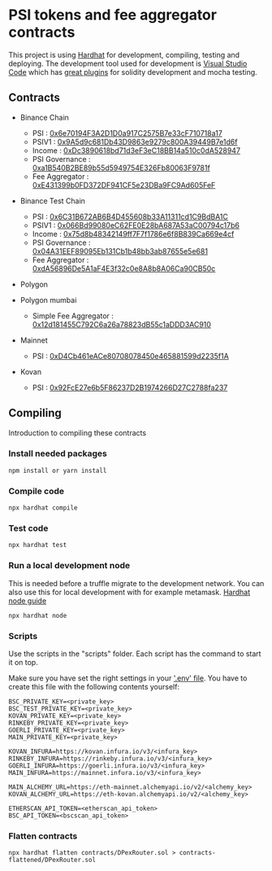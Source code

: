 # PSI tokens and fee aggregator contracts

This project is using [Hardhat](https://hardhat.org/getting-started/) for development, compiling, testing and deploying. The development tool used for development is [Visual Studio Code](https://code.visualstudio.com/) which has [great plugins](https://hardhat.org/guides/vscode-tests.html) for solidity development and mocha testing.

## Contracts

* Binance Chain
  * PSI : [0x6e70194F3A2D1D0a917C2575B7e33cF710718a17](https://bscscan.com/address/0x6e70194F3A2D1D0a917C2575B7e33cF710718a17)
  * PSIV1 : [0x9A5d9c681Db43D9863e9279c800A39449B7e1d6f](https://bscscan.com/address/0x9A5d9c681Db43D9863e9279c800A39449B7e1d6f)
  * Income : [0xDc3890618bd71d3eF3eC18BB14a510c0dA528947](https://bscscan.com/address/0xDc3890618bd71d3eF3eC18BB14a510c0dA528947)
  * PSI Governance : [0xa1B540B2BE89b55d5949754E326Fb80063F9781f](https://bscscan.com/address/0xa1B540B2BE89b55d5949754E326Fb80063F9781f)
  * Fee Aggregator : [0xE431399b0FD372DF941CF5e23DBa9FC9Ad605FeF](https://bscscan.com/address/0xE431399b0FD372DF941CF5e23DBa9FC9Ad605FeF)

* Binance Test Chain
  * PSI : [0x6C31B672AB6B4D455608b33A11311cd1C9BdBA1C](https://testnet.bscscan.com/address/0x6C31B672AB6B4D455608b33A11311cd1C9BdBA1C)
  * PSIV1 : [0x066Bd99080eC62FE0E28bA687A53aC00794c17b6](https://testnet.bscscan.com/address/0x066Bd99080eC62FE0E28bA687A53aC00794c17b6)
  * Income : [0x75d8b48342149ff7F7f1786e6f8B839Ca669e4cf](https://testnet.bscscan.com/address/0x75d8b48342149ff7F7f1786e6f8B839Ca669e4cf)
  * PSI Governance : [0x04A31EEF89095Eb131Cb1b48bb3ab87655e5e681](https://testnet.bscscan.com/address/0x04A31EEF89095Eb131Cb1b48bb3ab87655e5e681)
  * Fee Aggregator : [0xdA56896De5A1aF4E3f32c0e8A8b8A06Ca90CB50c](https://testnet.bscscan.com/address/0xdA56896De5A1aF4E3f32c0e8A8b8A06Ca90CB50c)

* Polygon

* Polygon mumbai
  * Simple Fee Aggregator : [0x12d181455C792C6a26a78823dB55c1aDDD3AC910](https://mumbai.polygonscan.com/address/0x12d181455C792C6a26a78823dB55c1aDDD3AC910)

* Mainnet
  * PSI : [0xD4Cb461eACe80708078450e465881599d2235f1A](https://etherscan.io/address/0xD4Cb461eACe80708078450e465881599d2235f1A)

* Kovan
  * PSI : [0x92FcE27e6b5F86237D2B1974266D27C2788fa237](https://kovan.etherscan.io/address/0x92FcE27e6b5F86237D2B1974266D27C2788fa237)

## Compiling

Introduction to compiling these contracts

### Install needed packages

```npm
npm install or yarn install
```

### Compile code

```npm
npx hardhat compile
```

### Test code

```node
npx hardhat test
```

### Run a local development node

This is needed before a truffle migrate to the development network. You can also use this for local development with for example metamask. [Hardhat node guide](https://hardhat.org/hardhat-network/)

```node
npx hardhat node
```

### Scripts

Use the scripts in the "scripts" folder. Each script has the command to start it on top.

Make sure you have set the right settings in your ['.env' file](https://www.npmjs.com/package/dotenv). You have to create this file with the following contents yourself:

```node
BSC_PRIVATE_KEY=<private_key>
BSC_TEST_PRIVATE_KEY=<private_key>
KOVAN_PRIVATE_KEY=<private_key>
RINKEBY_PRIVATE_KEY=<private_key>
GOERLI_PRIVATE_KEY=<private_key>
MAIN_PRIVATE_KEY=<private_key>

KOVAN_INFURA=https://kovan.infura.io/v3/<infura_key>
RINKEBY_INFURA=https://rinkeby.infura.io/v3/<infura_key>
GOERLI_INFURA=https://goerli.infura.io/v3/<infura_key>
MAIN_INFURA=https://mainnet.infura.io/v3/<infura_key>

MAIN_ALCHEMY_URL=https://eth-mainnet.alchemyapi.io/v2/<alchemy_key>
KOVAN_ALCHEMY_URL=https://eth-kovan.alchemyapi.io/v2/<alchemy_key>

ETHERSCAN_API_TOKEN=<etherscan_api_token>
BSC_API_TOKEN=<bscscan_api_token>
```

### Flatten contracts

```node
npx hardhat flatten contracts/DPexRouter.sol > contracts-flattened/DPexRouter.sol
```
